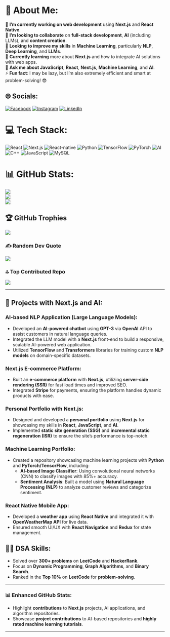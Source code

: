 # 💫 About Me:
🔭 **I’m currently working on web development** using **Next.js** and **React Native**.<br>
👯 **I’m looking to collaborate** on **full-stack development**, **AI** (including LLMs), and **content creation**.<br>
🤝 **Looking to improve my skills** in **Machine Learning**, particularly **NLP**, **Deep Learning**, and **LLMs**.<br>
🌱 **Currently learning** more about **Next.js** and how to integrate AI solutions with web apps.<br>
💬 **Ask me about JavaScript**, **React**, **Next.js**, **Machine Learning**, and **AI**.<br>
⚡ **Fun fact**: I may be lazy, but I’m also extremely efficient and smart at problem-solving! 😎

## 🌐 Socials:
[![Facebook](https://img.shields.io/badge/Facebook-%231877F2.svg?logo=Facebook&logoColor=white)](https://facebook.com/suryaprakash9196) 
[![Instagram](https://img.shields.io/badge/Instagram-%23E4405F.svg?logo=Instagram&logoColor=white)](https://instagram.com/suryaprakash9196) 
[![LinkedIn](https://img.shields.io/badge/LinkedIn-%230077B5.svg?logo=linkedin&logoColor=white)](https://linkedin.com/in/surya-prakash-308b49256)

# 💻 Tech Stack:
![React](https://img.shields.io/badge/react-%2320232a.svg?style=flat-square&logo=react&logoColor=%2361DAFB) 
![Next.js](https://img.shields.io/badge/next.js-%23000000.svg?style=flat-square&logo=next.js&logoColor=white) 
![React-native](https://img.shields.io/badge/react%20native-%2320232a.svg?style=flat-square&logo=react&logoColor=%2361DAFB) 
![Python](https://img.shields.io/badge/python-3670A0?style=flat-square&logo=python&logoColor=ffdd54) 
![TensorFlow](https://img.shields.io/badge/TensorFlow-%23FF6F00.svg?style=flat-square&logo=tensorflow&logoColor=white) 
![PyTorch](https://img.shields.io/badge/PyTorch-%23EE4C2C.svg?style=flat-square&logo=pytorch&logoColor=white) 
![AI](https://img.shields.io/badge/AI-%2300B8A6.svg?style=flat-square&logo=artificial-intelligence&logoColor=white) 
![C++](https://img.shields.io/badge/c++-%2300599C.svg?style=flat-square&logo=c%2B%2B&logoColor=white) 
![JavaScript](https://img.shields.io/badge/javascript-%23323330.svg?style=flat-square&logo=javascript&logoColor=%23F7DF1E) 
![MySQL](https://img.shields.io/badge/mysql-%2300f.svg?style=flat-square&logo=mysql&logoColor=white)

# 📊 GitHub Stats:
![](https://github-readme-stats.vercel.app/api?username=surya6798&theme=tokyonight&hide_border=true&include_all_commits=true&count_private=true)<br/>
![](https://github-readme-streak-stats.herokuapp.com/?user=surya6798&theme=tokyonight&hide_border=true)<br/>
![](https://github-readme-stats.vercel.app/api/top-langs/?username=surya6798&theme=tokyonight&hide_border=true&include_all_commits=true&count_private=true&layout=compact)

## 🏆 GitHub Trophies
![](https://github-profile-trophy.vercel.app/?username=surya6798&theme=tokyonight&no-frame=true&no-bg=false&margin-w=4)

### ✍️ Random Dev Quote
![](https://quotes-github-readme.vercel.app/api?type=horizontal&theme=tokyonight)

### 🔝 Top Contributed Repo
![](https://github-contributor-stats.vercel.app/api?username=surya6798&limit=5&theme=dark_dimmed&combine_all_yearly_contributions=true)

---

## 🚀 Projects with **Next.js** and **AI**:

### **AI-based NLP Application** (Large Language Models):
- Developed an **AI-powered chatbot** using **GPT-3** via **OpenAI** API to assist customers in natural language queries.
- Integrated the LLM model with a **Next.js** front-end to build a responsive, scalable AI-powered web application.
- Utilized **TensorFlow** and **Transformers** libraries for training custom **NLP models** on domain-specific datasets.

### **Next.js E-commerce Platform**:
- Built an **e-commerce platform** with **Next.js**, utilizing **server-side rendering (SSR)** for fast load times and improved SEO.
- Integrated **Stripe** for payments, ensuring the platform handles dynamic products with ease.

### **Personal Portfolio with Next.js**:
- Designed and developed a **personal portfolio** using **Next.js** for showcasing my skills in **React**, **JavaScript**, and **AI**.
- Implemented **static site generation (SSG)** and **incremental static regeneration (ISR)** to ensure the site’s performance is top-notch.

### **Machine Learning Portfolio**:
- Created a repository showcasing machine learning projects with **Python** and **PyTorch/TensorFlow**, including:
  - **AI-based Image Classifier**: Using convolutional neural networks (CNN) to classify images with 85%+ accuracy.
  - **Sentiment Analysis**: Built a model using **Natural Language Processing (NLP)** to analyze customer reviews and categorize sentiment.

### **React Native Mobile App**:
- Developed a **weather app** using **React Native** and integrated it with **OpenWeatherMap API** for live data.
- Ensured smooth UI/UX with **React Navigation** and **Redux** for state management.

## 🧑‍💻 DSA Skills:
- Solved over **300+ problems** on **LeetCode** and **HackerRank**.
- Focus on **Dynamic Programming**, **Graph Algorithms**, and **Binary Search**.
- Ranked in the **Top 10%** on **LeetCode** for **problem-solving**.

---

### 📊 Enhanced GitHub Stats:
- Highlight **contributions** to **Next.js** projects, AI applications, and algorithm repositories.
- Showcase **project contributions** to AI-based repositories and **highly rated machine learning tutorials**.

---
